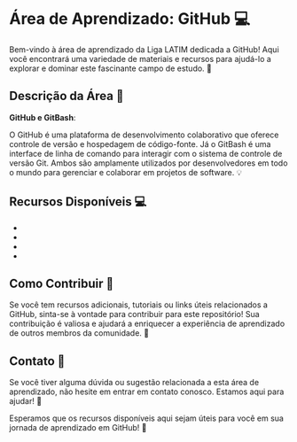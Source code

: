 # Área de Aprendizado: GitHub :computer:	

Bem-vindo à área de aprendizado da Liga LATIM dedicada a GitHub! Aqui você encontrará uma variedade de materiais e recursos para ajudá-lo a explorar e dominar este fascinante campo de estudo. 🚀

## Descrição da Área 🌱

**GitHub e GitBash**:

O GitHub é uma plataforma de desenvolvimento colaborativo que oferece controle de versão e hospedagem de código-fonte. Já o GitBash é uma interface de linha de comando para interagir com o sistema de controle de versão Git. Ambos são amplamente utilizados por desenvolvedores em todo o mundo para gerenciar e colaborar em projetos de software. 💡

## Recursos Disponíveis 💻

- 
- 
- 
- 

## Como Contribuir 🤝

Se você tem recursos adicionais, tutoriais ou links úteis relacionados a GitHub, sinta-se à vontade para contribuir para este repositório! Sua contribuição é valiosa e ajudará a enriquecer a experiência de aprendizado de outros membros da comunidade. 🌟

## Contato 📧

Se você tiver alguma dúvida ou sugestão relacionada a esta área de aprendizado, não hesite em entrar em contato conosco. Estamos aqui para ajudar! 💌

Esperamos que os recursos disponíveis aqui sejam úteis para você em sua jornada de aprendizado em GitHub! 🎉


